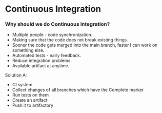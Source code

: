 # Continuous Integration

### Why should we do Continuous Integration? 

- Multiple people - code synchronization.
- Making sure that the code does not break existing things.
- Sooner the code gets merged into the main branch, faster I can work on something else.
- Automated tests - early feedback.
- Reduce integration problems.
- Available artifact at anytime.

Solution A:

- CI system 
- Collect changes of all branches which have the Complete marker
- Run tests on them 
- Create an artifact
- Push it to artifactory


